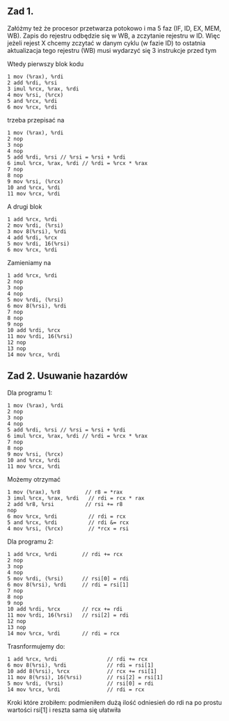 ## **Zad 1.**
Załóżmy też że procesor przetwarza potokowo i ma 5 faz (IF, ID, EX, MEM, WB).
Zapis do rejestru odbędzie się w WB, a zczytanie rejestru w ID.
Więc jeżeli rejest X chcemy zczytać w danym cyklu (w fazie ID) to ostatnia aktualizacja tego rejestru (WB)
musi wydarzyć się 3 instrukcje przed tym

Wtedy pierwszy blok kodu

```
1 mov (%rax), %rdi
2 add %rdi, %rsi
3 imul %rcx, %rax, %rdi
4 mov %rsi, (%rcx)
5 and %rcx, %rdi
6 mov %rcx, %rdi
```

trzeba przepisać na

```
1 mov (%rax), %rdi
2 nop
3 nop
4 nop
5 add %rdi, %rsi // %rsi = %rsi + %rdi
6 imul %rcx, %rax, %rdi // %rdi = %rcx * %rax
7 nop
8 nop
9 mov %rsi, (%rcx)
10 and %rcx, %rdi
11 mov %rcx, %rdi
```

A drugi blok

```
1 add %rcx, %rdi
2 mov %rdi, (%rsi)
3 mov 8(%rsi), %rdi
4 add %rdi, %rcx
5 mov %rdi, 16(%rsi)
6 mov %rcx, %rdi
```

Zamieniamy na

```
1 add %rcx, %rdi
2 nop
3 nop
4 nop
5 mov %rdi, (%rsi)
6 mov 8(%rsi), %rdi
7 nop
8 nop
9 nop
10 add %rdi, %rcx
11 mov %rdi, 16(%rsi)
12 nop
13 nop
14 mov %rcx, %rdi
```

## **Zad 2. Usuwanie hazardów**

Dla programu 1:
```
1 mov (%rax), %rdi
2 nop
3 nop
4 nop
5 add %rdi, %rsi // %rsi = %rsi + %rdi
6 imul %rcx, %rax, %rdi // %rdi = %rcx * %rax
7 nop
8 nop
9 mov %rsi, (%rcx)
10 and %rcx, %rdi
11 mov %rcx, %rdi
```

Możemy otrzymać

```
1 mov (%rax), %r8        // r8 = *rax
3 imul %rcx, %rax, %rdi   // rdi = rcx * rax
2 add %r8, %rsi          // rsi += r8
nop
6 mov %rcx, %rdi          // rdi = rcx
5 and %rcx, %rdi          // rdi &= rcx
4 mov %rsi, (%rcx)        // *rcx = rsi
```



Dla programu 2:

```
1 add %rcx, %rdi        // rdi += rcx
2 nop
3 nop
4 nop
5 mov %rdi, (%rsi)      // rsi[0] = rdi
6 mov 8(%rsi), %rdi     // rdi = rsi[1]
7 nop
8 nop
9 nop
10 add %rdi, %rcx       // rcx += rdi
11 mov %rdi, 16(%rsi)   // rsi[2] = rdi
12 nop
13 nop
14 mov %rcx, %rdi       // rdi = rcx
```

Trasnformujemy do:

```
1 add %rcx, %rdi                // rdi += rcx
6 mov 8(%rsi), %rdi             // rdi = rsi[1]
10 add 8(%rsi), %rcx            // rcx += rsi[1]
11 mov 8(%rsi), 16(%rsi)        // rsi[2] = rsi[1]
5 mov %rdi, (%rsi)              // rsi[0] = rdi
14 mov %rcx, %rdi               // rdi = rcx
```

Kroki które zrobiłem: podmieniłem dużą ilość odniesień
do rdi na po prostu wartości rsi[1] i reszta sama się ułatwiła
